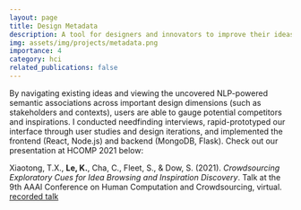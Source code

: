 ```yaml
---
layout: page
title: Design Metadata
description: A tool for designers and innovators to improve their ideas through exploring and remixing existing ideas.
img: assets/img/projects/metadata.png
importance: 4
category: hci
related_publications: false
---
```


By navigating existing ideas and viewing the uncovered NLP-powered semantic associations across important design dimensions (such as stakeholders and contexts), users are able to gauge potential competitors and inspirations. I conducted needfinding interviews, rapid-prototyped our interface through user studies and design iterations, and implemented the frontend (React, Node.js) and backend (MongoDB, Flask). Check out our presentation at HCOMP 2021 below:

Xiaotong, T.X., **Le, K.**, Cha, C., Fleet, S., & Dow, S. (2021). _Crowdsourcing Exploratory Cues for Idea Browsing and Inspiration Discovery_. Talk at the 9th AAAI Conference on Human Computation and Crowdsourcing, virtual. [recorded talk](https://slideslive.com/38969672/crowdsourcing-exploratory-cues-for-idea-browsing-and-inspiration-discovery)
